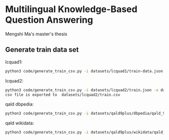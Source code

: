 # Multilingual Knowledge-Based Question Answering

Mengshi Ma's master's thesis

## Generate train data set

lcquad1:
```bash
python3 code/generate_train_csv.py -i datasets/lcquad1/train-data.json -o datasets/lcquad1/train.json -t lcquad1 -l all --linguistic_context True --entity_knowledge True
```

lcquad2:
```bash
python3 code/generate_train_csv.py -i datasets/lcquad2/train.json -o datasets/lcquad2/train.csv -t lcquad2 -l all --linguistic_context True --entity_knowledge True
csv file is exported to  datasets/lcquad2/train.csv
```

qald dbpedia:
```bash
python3 code/generate_train_csv.py -i datasets/qald9plus/dbpedia/qald_9_plus_train_dbpedia.json -o datasets/qald9plus/dbpedia/qald_9_plus-train_dbpedia.csv -t qald -kg DBpedia -l all --linguistic_context True --entity_knowledge True
```

qald wikidata:
```bash
python3 code/generate_train_csv.py -i datasets/qald9plus/wikidata/qald_9_plus_train_wikidata.json -o datasets/qald9plus/wikidata/qald_9_plus_train_wikidata.csv -t qald -kg Wikidata -l all --linguistic_context True --entity_knowledge True
```

